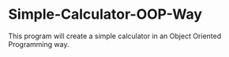 # Simple-Calculator-OOP-Way
 This program will create a simple calculator in an Object Oriented Programming way. 
